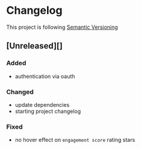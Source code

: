 # Changelog

This project is following [Semantic Versioning](http://semver.org)

## [Unreleased][]

### Added
 - authentication via oauth

### Changed
 - update dependencies
 - starting project changelog
 
### Fixed 
 - no hover effect on `engagement score` rating stars